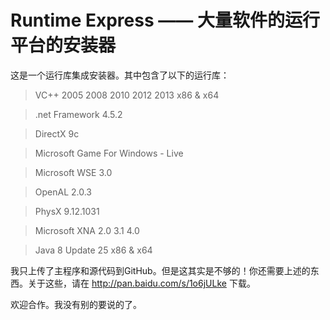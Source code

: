 Runtime Express —— 大量软件的运行平台的安装器
===============
这是一个运行库集成安装器。其中包含了以下的运行库：

>VC++ 2005 2008 2010 2012 2013 x86 & x64

>.net Framework 4.5.2

>DirectX 9c

>Microsoft Game For Windows - Live

>Microsoft WSE 3.0

>OpenAL 2.0.3

>PhysX 9.12.1031

>Microsoft XNA 2.0 3.1 4.0

>Java 8 Update 25 x86 & x64

我只上传了主程序和源代码到GitHub。但是这其实是不够的！你还需要上述的东西。关于这些，请在 http://pan.baidu.com/s/1o6jULke 下载。

欢迎合作。我没有别的要说的了。
